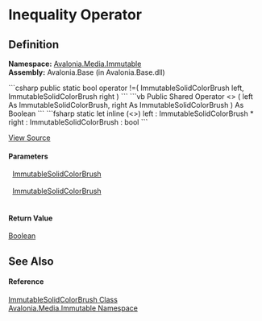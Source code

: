# Inequality Operator




## Definition
**Namespace:** <a href="N_Avalonia_Media_Immutable">Avalonia.Media.Immutable</a>  
**Assembly:** Avalonia.Base (in Avalonia.Base.dll)

<Tabs groupId="api-code-preview">
<TabItem value="csharp" label="C#">
```csharp
public static bool operator !=(
	ImmutableSolidColorBrush left,
	ImmutableSolidColorBrush right
)
```
</TabItem>
<TabItem value="vb" label="VB">
```vb
Public Shared Operator <> ( 
	left As ImmutableSolidColorBrush,
	right As ImmutableSolidColorBrush
) As Boolean
```
</TabItem>
<TabItem value="fsharp" label="F#">
```fsharp
static let inline (<>)
        left : ImmutableSolidColorBrush * 
        right : ImmutableSolidColorBrush  : bool
```
</TabItem>
</Tabs>



<a href="https://github.com/AvaloniaUI/Avalonia/tree/master/src/Avalonia.Base/Media/Immutable/ImmutableSolidColorBrush.cs#L88" title="View the source code">View Source</a>



#### Parameters
<dl><dt>  <a href="T_Avalonia_Media_Immutable_ImmutableSolidColorBrush">ImmutableSolidColorBrush</a></dt><dd> </dd><dt>  <a href="T_Avalonia_Media_Immutable_ImmutableSolidColorBrush">ImmutableSolidColorBrush</a></dt><dd> </dd></dl>

#### Return Value
<a href="https://learn.microsoft.com/dotnet/api/system.boolean" target="_blank" rel="noopener noreferrer">Boolean</a>

## See Also


#### Reference
<a href="T_Avalonia_Media_Immutable_ImmutableSolidColorBrush">ImmutableSolidColorBrush Class</a>  
<a href="N_Avalonia_Media_Immutable">Avalonia.Media.Immutable Namespace</a>  

